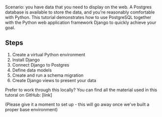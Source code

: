 Scenario: you have data that you need to display on the web. A Postgres database is available to store the data, and you're reasonably comfortable with Python. This tutorial demonstrates how to use PostgreSQL together with the Python web application framework Django to quickly achieve your goal. 

## Steps

1. Create a virtual Python environment
2. Install Django
3. Connect Django to Postgres
4. Define data models
5. Create and run a schema migration
6. Create Django views to present your data

Prefer to work through this locally? You can find all the material used in this tutoral on GitHub: [link]

(Please give it a moment to set up - this will go away once we've built a proper base environment)